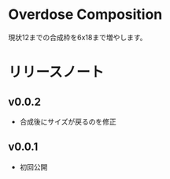 # Overdose Composition
現状12までの合成枠を6x18まで増やします。
# リリースノート
## v0.0.2
* 合成後にサイズが戻るのを修正
## v0.0.1
* 初回公開
